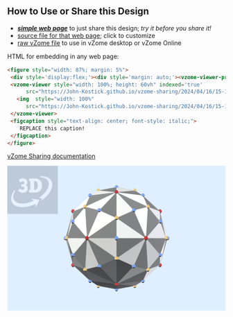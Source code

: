 
## How to Use or Share this Design

 - [***simple web page***](<https://John-Kostick.github.io/vzome-sharing/2024/04/16/15-15-06-Geo-Block-V.-2-plus/>) to just share this design; *try it before you share it!*
 - [source file for that web page](<https://github.com/John-Kostick/vzome-sharing/edit/main/2024/04/16/15-15-06-Geo-Block-V.-2-plus/index.md>); click to customize
 - [raw vZome file](<https://raw.githubusercontent.com/John-Kostick/vzome-sharing/main/2024/04/16/15-15-06-Geo-Block-V.-2-plus/Geo-Block-V.-2-plus.vZome>) to use in vZome desktop or vZome Online
 
 HTML for embedding in any web page:
 ```html
<figure style="width: 87%; margin: 5%">
  <div style='display:flex;'><div style='margin: auto;'><vzome-viewer-previous label='prev step'></vzome-viewer-previous><vzome-viewer-next label='next step'></vzome-viewer-next></div></div>
  <vzome-viewer style="width: 100%; height: 60vh" indexed='true'
       src="https://John-Kostick.github.io/vzome-sharing/2024/04/16/15-15-06-Geo-Block-V.-2-plus/Geo-Block-V.-2-plus.vZome" >
    <img  style="width: 100%"
       src="https://John-Kostick.github.io/vzome-sharing/2024/04/16/15-15-06-Geo-Block-V.-2-plus/Geo-Block-V.-2-plus.png" >
  </vzome-viewer>
  <figcaption style="text-align: center; font-style: italic;">
     REPLACE this caption!
  </figcaption>
</figure>

 ```

[vZome Sharing documentation](https://vzome.github.io/vzome/sharing.html#how-it-works)

![Image](<Geo-Block-V.-2-plus.png>)

